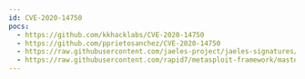 ```yaml
---
id: CVE-2020-14750
pocs:
  - https://github.com/kkhacklabs/CVE-2020-14750
  - https://github.com/pprietosanchez/CVE-2020-14750
  - https://raw.githubusercontent.com/jaeles-project/jaeles-signatures/master/cves/oracle-weblogic-console-auth-bypass-cve-2020-14750.yaml
  - https://raw.githubusercontent.com/rapid7/metasploit-framework/master/modules/exploits/multi/http/weblogic_admin_handle_rce.rb
---
```


